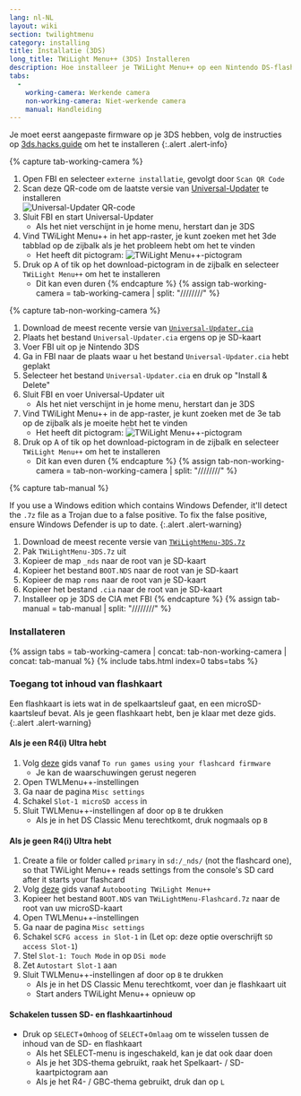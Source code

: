 ```yaml
---
lang: nl-NL
layout: wiki
section: twilightmenu
category: installing
title: Installatie (3DS)
long_title: TWiLight Menu++ (3DS) Installeren
description: Hoe installeer je TWiLight Menu++ op een Nintendo DS-flashkaart
tabs:
  - 
    working-camera: Werkende camera
    non-working-camera: Niet-werkende camera
    manual: Handleiding
---
```


Je moet eerst aangepaste firmware op je 3DS hebben, volg de instructies op [3ds.hacks.guide](https://3ds.hacks.guide) om het te installeren
{:.alert .alert-info}

{% capture tab-working-camera %}
1. Open FBI en selecteer `externe installatie`, gevolgt door `Scan QR Code`
1. Scan deze QR-code om de laatste versie van [Universal-Updater](https://github.com/Universal-Team/Universal-Updater) te installeren<br> ![Universal-Updater QR-code](https://db.universal-team.net/assets/images/qr/universal-updater-cia.png)
1. Sluit FBI en start Universal-Updater
   - Als het niet verschijnt in je home menu, herstart dan je 3DS
1. Vind TWiLight Menu++ in het app-raster, je kunt zoeken met het 3de tabblad op de zijbalk als je het probleem hebt om het te vinden
   - Het heeft dit pictogram: ![TWiLight Menu++-pictogram](https://raw.githubusercontent.com/DS-Homebrew/TWiLightMenu/master/booter/icon.bmp)
1. Druk op <kbd class="face">A</kbd> of tik op het download-pictogram in de zijbalk en selecteer `TWiLight Menu++` om het te installeren
   - Dit kan even duren
{% endcapture %}
{% assign tab-working-camera = tab-working-camera | split: "////////" %}

{% capture tab-non-working-camera %}
1. Download de meest recente versie van [`Universal-Updater.cia`](https://github.com/Universal-Team/Universal-Updater/releases/latest/download/Universal-Updater.cia)
1. Plaats het bestand `Universal-Updater.cia` ergens op je SD-kaart
1. Voer FBI uit op je Nintendo 3DS
1. Ga in FBI naar de plaats waar u het bestand `Universal-Updater.cia` hebt geplakt
1. Selecteer het bestand `Universal-Updater.cia` en druk op "Install & Delete"
1. Sluit FBI en voer Universal-Updater uit
   - Als het niet verschijnt in je home menu, herstart dan je 3DS
1. Vind TWiLight Menu++ in de app-raster, je kunt zoeken met de 3e tab op de zijbalk als je moeite hebt het te vinden
   - Het heeft dit pictogram: ![TWiLight Menu++-pictogram](https://raw.githubusercontent.com/DS-Homebrew/TWiLightMenu/master/booter/icon.bmp)
1. Druk op <kbd class="face">A</kbd> of tik op het download-pictogram in de zijbalk en selecteer `TWiLight Menu++` om het te installeren
   - Dit kan even duren
{% endcapture %}
{% assign tab-non-working-camera = tab-non-working-camera | split: "////////" %}

{% capture tab-manual %}

If you use a Windows edition which contains Windows Defender, it'll detect the `.7z` file as a Trojan due to a false positive. To fix the false positive, ensure Windows Defender is up to date.
{:.alert .alert-warning}

1. Download de meest recente versie van [`TWiLightMenu-3DS.7z`](https://github.com/DS-Homebrew/TWiLightMenu/releases/latest/download/TWiLightMenu-3DS.7z)
1. Pak `TWiLightMenu-3DS.7z` uit
1. Kopieer de map `_nds` naar de root van je SD-kaart
1. Kopieer het bestand `BOOT.NDS` naar de root van je SD-kaart
1. Kopieer de map `roms` naar de root van je SD-kaart
1. Kopieer het bestand `.cia` naar de root van je SD-kaart
1. Installeer op je 3DS de CIA met FBI
{% endcapture %}
{% assign tab-manual = tab-manual | split: "////////" %}

### Installateren

{% assign tabs = tab-working-camera | concat: tab-non-working-camera | concat: tab-manual %}
{% include tabs.html index=0 tabs=tabs %}

### Toegang tot inhoud van flashkaart

Een flashkaart is iets wat in de spelkaartsleuf gaat, en een microSD-kaartsleuf bevat. Als je geen flashkaart hebt, ben je klaar met deze gids.
{:.alert .alert-warning}

#### Als je een R4(i) Ultra hebt

1. Volg [deze](installing-flashcard) gids vanaf `To run games using your flashcard firmware`
     - Je kan de waarschuwingen gerust negeren
1. Open TWLMenu++-instellingen
1. Ga naar de pagina `Misc settings`
1. Schakel `Slot-1 microSD access` in
1. Sluit TWLMenu++-instellingen af door op `B` te drukken
     - Als je in het DS Classic Menu terechtkomt, druk nogmaals op `B`

#### Als je geen R4(i) Ultra hebt

1. Create a file or folder called `primary` in `sd:/_nds/` (not the flashcard one), so that TWiLight Menu++ reads settings from the console's SD card after it starts your flashcard
1. Volg [deze](installing-flashcard) gids vanaf `Autobooting TWiLight Menu++`
1. Kopieer het bestand `BOOT.NDS` van `TWiLightMenu-Flashcard.7z` naar de root van uw microSD-kaart
1. Open TWLMenu++-instellingen
1. Ga naar de pagina `Misc settings`
1. Schakel `SCFG access in Slot-1` in (Let op: deze optie overschrijft `SD access Slot-1`)
1. Stel `Slot-1: Touch Mode` in op `DSi mode`
1. Zet `Autostart Slot-1` aan
1. Sluit TWLMenu++-instellingen af door op `B` te drukken
     - Als je in het DS Classic Menu terechtkomt, voer dan je flashkaart uit
     - Start anders TWiLight Menu++ opnieuw op

#### Schakelen tussen SD- en flashkaartinhoud
- Druk op `SELECT`+`Omhoog` of `SELECT`+`Omlaag` om te wisselen tussen de inhoud van de SD- en flashkaart
     - Als het SELECT-menu is ingeschakeld, kan je dat ook daar doen
     - Als je het 3DS-thema gebruikt, raak het Spelkaart- / SD-kaartpictogram aan
     - Als je het R4- / GBC-thema gebruikt, druk dan op `L`
